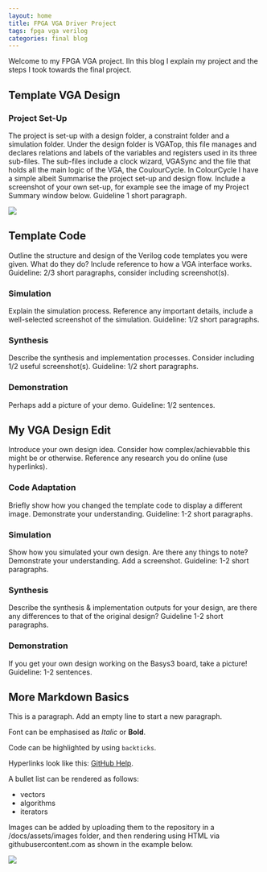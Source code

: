 ```yaml
---
layout: home
title: FPGA VGA Driver Project
tags: fpga vga verilog
categories: final blog
---
```


Welcome to my FPGA VGA project. IIn this blog I explain my project and the steps I took towards the final project.

## **Template VGA Design**
### **Project Set-Up**
The project is set-up with a design folder, a constraint folder and a simulation folder. Under the design folder is VGATop, this file manages and declares relations and labels of the variables and registers used in its three 
sub-files. The sub-files include a clock wizard, VGASync and the file that holds all the main logic of the VGA, the CoulourCycle. In ColourCycle I have a simple albeit
Summarise the project set-up and design flow. Include a screenshot of your own set-up, for example see the image of my Project Summary window below. Guideline 1 short paragraph.

<img src="https://raw.githubusercontent.com/BenMcCormac/SOC_FPGA/main/docs/assets/images/Screenshot143116.png">

## **Template Code**
Outline the structure and design of the Verilog code templates you were given. What do they do? Include reference to how a VGA interface works. Guideline: 2/3 short paragraphs, consider including screenshot(s).
### **Simulation**
Explain the simulation process. Reference any important details, include a well-selected screenshot of the simulation. Guideline: 1/2 short paragraphs.
### **Synthesis**
Describe the synthesis and implementation processes. Consider including 1/2 useful screenshot(s). Guideline: 1/2 short paragraphs.
### **Demonstration**
Perhaps add a picture of your demo. Guideline: 1/2 sentences.

## **My VGA Design Edit**
Introduce your own design idea. Consider how complex/achievabble this might be or otherwise. Reference any research you do online (use hyperlinks).
### **Code Adaptation**
Briefly show how you changed the template code to display a different image. Demonstrate your understanding. Guideline: 1-2 short paragraphs.
### **Simulation**
Show how you simulated your own design. Are there any things to note? Demonstrate your understanding. Add a screenshot. Guideline: 1-2 short paragraphs.
### **Synthesis**
Describe the synthesis & implementation outputs for your design, are there any differences to that of the original design? Guideline 1-2 short paragraphs.
### **Demonstration**
If you get your own design working on the Basys3 board, take a picture! Guideline: 1-2 sentences.

## **More Markdown Basics**
This is a paragraph. Add an empty line to start a new paragraph.

Font can be emphasised as *Italic* or **Bold**.

Code can be highlighted by using `backticks`.

Hyperlinks look like this: [GitHub Help](https://help.github.com/).

A bullet list can be rendered as follows:
- vectors
- algorithms
- iterators

Images can be added by uploading them to the repository in a /docs/assets/images folder, and then rendering using HTML via githubusercontent.com as shown in the example below.

<img src="https://raw.githubusercontent.com/melgineer/fpga-vga-verilog/main/docs/assets/images/VGAPrjSrcs.png">
